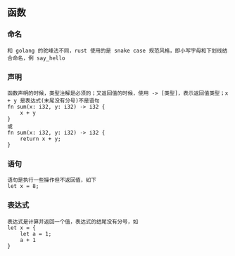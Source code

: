 ## 函数
### 命名
    和 golang 的驼峰法不同，rust 使用的是 snake case 规范风格，即小写字母和下划线结合命名，例 say_hello
### 声明
    函数声明的时候，类型注解是必须的；又返回值的时候，使用 -> [类型]，表示返回值类型；x + y 是表达式(末尾没有分号)不是语句
    fn sum(x: i32, y: i32) -> i32 {
        x + y
    }
    或
    fn sum(x: i32, y: i32) -> i32 {
        return x + y;
    }
### 语句
    语句是执行一些操作但不返回值，如下
    let x = 8;
### 表达式
    表达式是计算并返回一个值，表达式的结尾没有分号，如
    let x = {
        let a = 1;
        a + 1
    }
